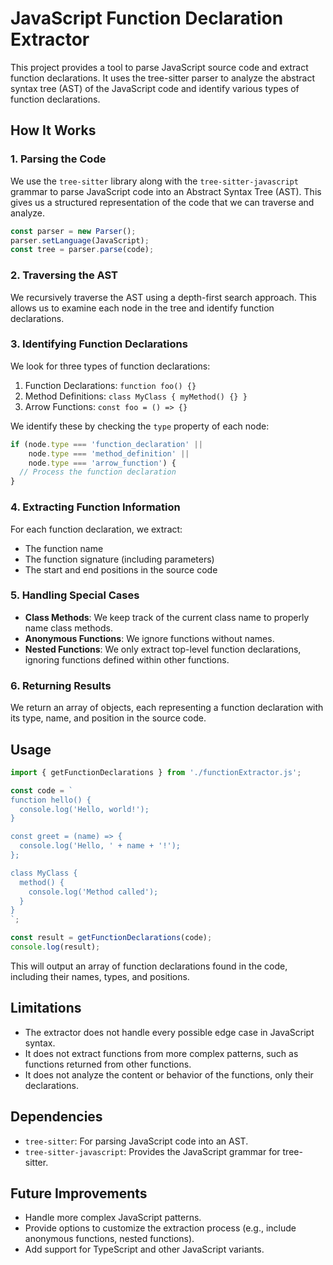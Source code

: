 # JavaScript Function Declaration Extractor

This project provides a tool to parse JavaScript source code and extract function declarations. It uses the tree-sitter parser to analyze the abstract syntax tree (AST) of the JavaScript code and identify various types of function declarations.

## How It Works

### 1. Parsing the Code

We use the `tree-sitter` library along with the `tree-sitter-javascript` grammar to parse JavaScript code into an Abstract Syntax Tree (AST). This gives us a structured representation of the code that we can traverse and analyze.

```javascript
const parser = new Parser();
parser.setLanguage(JavaScript);
const tree = parser.parse(code);
```

### 2. Traversing the AST

We recursively traverse the AST using a depth-first search approach. This allows us to examine each node in the tree and identify function declarations.

### 3. Identifying Function Declarations

We look for three types of function declarations:

1. Function Declarations: `function foo() {}`
2. Method Definitions: `class MyClass { myMethod() {} }`
3. Arrow Functions: `const foo = () => {}`

We identify these by checking the `type` property of each node:

```javascript
if (node.type === 'function_declaration' ||
    node.type === 'method_definition' ||
    node.type === 'arrow_function') {
  // Process the function declaration
}
```

### 4. Extracting Function Information

For each function declaration, we extract:
- The function name
- The function signature (including parameters)
- The start and end positions in the source code

### 5. Handling Special Cases

- **Class Methods**: We keep track of the current class name to properly name class methods.
- **Anonymous Functions**: We ignore functions without names.
- **Nested Functions**: We only extract top-level function declarations, ignoring functions defined within other functions.

### 6. Returning Results

We return an array of objects, each representing a function declaration with its type, name, and position in the source code.

## Usage

```javascript
import { getFunctionDeclarations } from './functionExtractor.js';

const code = `
function hello() {
  console.log('Hello, world!');
}

const greet = (name) => {
  console.log('Hello, ' + name + '!');
};

class MyClass {
  method() {
    console.log('Method called');
  }
}
`;

const result = getFunctionDeclarations(code);
console.log(result);
```

This will output an array of function declarations found in the code, including their names, types, and positions.

## Limitations

- The extractor does not handle every possible edge case in JavaScript syntax.
- It does not extract functions from more complex patterns, such as functions returned from other functions.
- It does not analyze the content or behavior of the functions, only their declarations.

## Dependencies

- `tree-sitter`: For parsing JavaScript code into an AST.
- `tree-sitter-javascript`: Provides the JavaScript grammar for tree-sitter.

## Future Improvements

- Handle more complex JavaScript patterns.
- Provide options to customize the extraction process (e.g., include anonymous functions, nested functions).
- Add support for TypeScript and other JavaScript variants.
